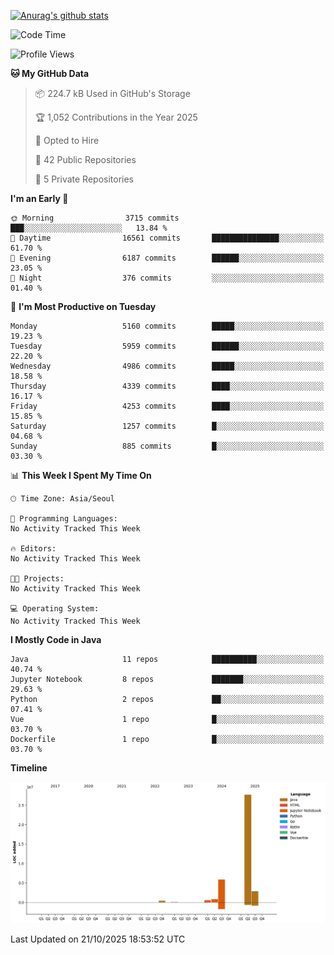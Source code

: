 [![Anurag's github stats](https://github-readme-stats.vercel.app/api?username=hajubal)](https://github.com/anuraghazra/github-readme-stats)

<!--START_SECTION:waka-->
![Code Time](http://img.shields.io/badge/Code%20Time-797%20hrs%2018%20mins-blue)

![Profile Views](http://img.shields.io/badge/Profile%20Views-0-blue)

**🐱 My GitHub Data** 

> 📦 224.7 kB Used in GitHub's Storage 
 > 
> 🏆 1,052 Contributions in the Year 2025
 > 
> 💼 Opted to Hire
 > 
> 📜 42 Public Repositories 
 > 
> 🔑 5 Private Repositories 
 > 
**I'm an Early 🐤** 

```text
🌞 Morning                3715 commits        ███░░░░░░░░░░░░░░░░░░░░░░   13.84 % 
🌆 Daytime                16561 commits       ███████████████░░░░░░░░░░   61.70 % 
🌃 Evening                6187 commits        ██████░░░░░░░░░░░░░░░░░░░   23.05 % 
🌙 Night                  376 commits         ░░░░░░░░░░░░░░░░░░░░░░░░░   01.40 % 
```
📅 **I'm Most Productive on Tuesday** 

```text
Monday                   5160 commits        █████░░░░░░░░░░░░░░░░░░░░   19.23 % 
Tuesday                  5959 commits        ██████░░░░░░░░░░░░░░░░░░░   22.20 % 
Wednesday                4986 commits        █████░░░░░░░░░░░░░░░░░░░░   18.58 % 
Thursday                 4339 commits        ████░░░░░░░░░░░░░░░░░░░░░   16.17 % 
Friday                   4253 commits        ████░░░░░░░░░░░░░░░░░░░░░   15.85 % 
Saturday                 1257 commits        █░░░░░░░░░░░░░░░░░░░░░░░░   04.68 % 
Sunday                   885 commits         █░░░░░░░░░░░░░░░░░░░░░░░░   03.30 % 
```


📊 **This Week I Spent My Time On** 

```text
🕑︎ Time Zone: Asia/Seoul

💬 Programming Languages: 
No Activity Tracked This Week

🔥 Editors: 
No Activity Tracked This Week

🐱‍💻 Projects: 
No Activity Tracked This Week

💻 Operating System: 
No Activity Tracked This Week
```

**I Mostly Code in Java** 

```text
Java                     11 repos            ██████████░░░░░░░░░░░░░░░   40.74 % 
Jupyter Notebook         8 repos             ███████░░░░░░░░░░░░░░░░░░   29.63 % 
Python                   2 repos             ██░░░░░░░░░░░░░░░░░░░░░░░   07.41 % 
Vue                      1 repo              █░░░░░░░░░░░░░░░░░░░░░░░░   03.70 % 
Dockerfile               1 repo              █░░░░░░░░░░░░░░░░░░░░░░░░   03.70 % 
```



**Timeline**

![Lines of Code chart](https://raw.githubusercontent.com/hajubal/hajubal/main/assets/bar_graph.png)


 Last Updated on 21/10/2025 18:53:52 UTC
<!--END_SECTION:waka-->